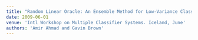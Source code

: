 ```yaml
---
title: "Random Linear Oracle: An Ensemble Method for Low-Variance Classifiers"
date: 2009-06-01
venue: 'Intl Workshop on Multiple Classifier Systems. Iceland, June'
authors: 'Amir Ahmad and Gavin Brown'
---
```

